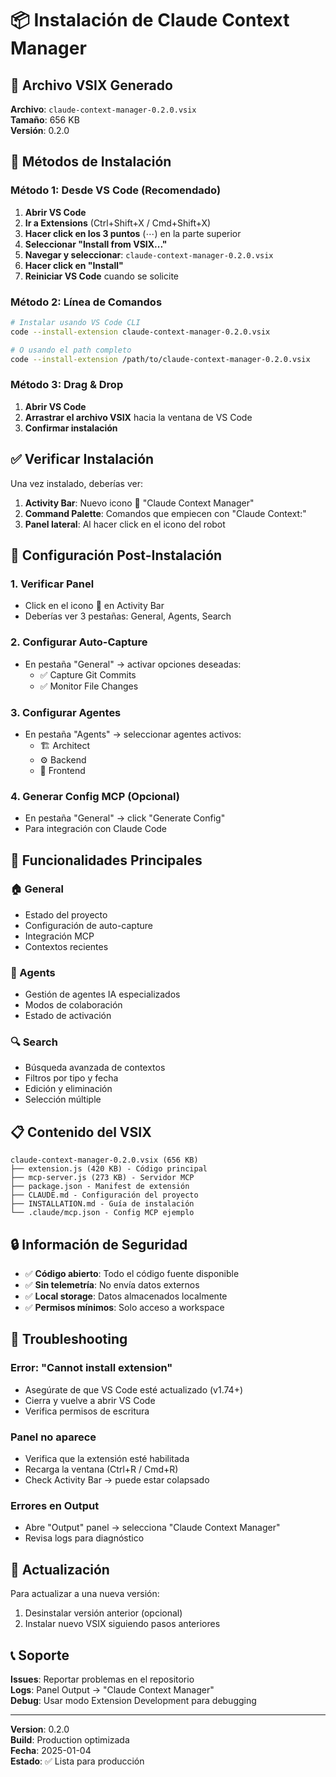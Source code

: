 # 📦 Instalación de Claude Context Manager

## 🎯 **Archivo VSIX Generado**

**Archivo**: `claude-context-manager-0.2.0.vsix`  
**Tamaño**: 656 KB  
**Versión**: 0.2.0  

## 🚀 **Métodos de Instalación**

### **Método 1: Desde VS Code (Recomendado)**

1. **Abrir VS Code**
2. **Ir a Extensions** (Ctrl+Shift+X / Cmd+Shift+X)
3. **Hacer click en los 3 puntos** (⋯) en la parte superior
4. **Seleccionar "Install from VSIX..."**
5. **Navegar y seleccionar**: `claude-context-manager-0.2.0.vsix`
6. **Hacer click en "Install"**
7. **Reiniciar VS Code** cuando se solicite

### **Método 2: Línea de Comandos**

```bash
# Instalar usando VS Code CLI
code --install-extension claude-context-manager-0.2.0.vsix

# O usando el path completo
code --install-extension /path/to/claude-context-manager-0.2.0.vsix
```

### **Método 3: Drag & Drop**

1. **Abrir VS Code**
2. **Arrastrar el archivo VSIX** hacia la ventana de VS Code
3. **Confirmar instalación**

## ✅ **Verificar Instalación**

Una vez instalado, deberías ver:

1. **Activity Bar**: Nuevo icono 🤖 "Claude Context Manager"
2. **Command Palette**: Comandos que empiecen con "Claude Context:"
3. **Panel lateral**: Al hacer click en el icono del robot

## 🔧 **Configuración Post-Instalación**

### **1. Verificar Panel**
- Click en el icono 🤖 en Activity Bar
- Deberías ver 3 pestañas: General, Agents, Search

### **2. Configurar Auto-Capture**
- En pestaña "General" → activar opciones deseadas:
  - ✅ Capture Git Commits
  - ✅ Monitor File Changes

### **3. Configurar Agentes**
- En pestaña "Agents" → seleccionar agentes activos:
  - 🏗️ Architect
  - ⚙️ Backend  
  - 🎨 Frontend

### **4. Generar Config MCP (Opcional)**
- En pestaña "General" → click "Generate Config"
- Para integración con Claude Code

## 🎯 **Funcionalidades Principales**

### **🏠 General**
- Estado del proyecto
- Configuración de auto-capture
- Integración MCP
- Contextos recientes

### **🤖 Agents**
- Gestión de agentes IA especializados
- Modos de colaboración
- Estado de activación

### **🔍 Search**
- Búsqueda avanzada de contextos
- Filtros por tipo y fecha
- Edición y eliminación
- Selección múltiple

## 📋 **Contenido del VSIX**

```
claude-context-manager-0.2.0.vsix (656 KB)
├── extension.js (420 KB) - Código principal
├── mcp-server.js (273 KB) - Servidor MCP
├── package.json - Manifest de extensión
├── CLAUDE.md - Configuración del proyecto
├── INSTALLATION.md - Guía de instalación
└── .claude/mcp.json - Config MCP ejemplo
```

## 🔒 **Información de Seguridad**

- ✅ **Código abierto**: Todo el código fuente disponible
- ✅ **Sin telemetría**: No envía datos externos
- ✅ **Local storage**: Datos almacenados localmente
- ✅ **Permisos mínimos**: Solo acceso a workspace

## 🐛 **Troubleshooting**

### **Error: "Cannot install extension"**
- Asegúrate de que VS Code esté actualizado (v1.74+)
- Cierra y vuelve a abrir VS Code
- Verifica permisos de escritura

### **Panel no aparece**
- Verifica que la extensión esté habilitada
- Recarga la ventana (Ctrl+R / Cmd+R)
- Check Activity Bar → puede estar colapsado

### **Errores en Output**
- Abre "Output" panel → selecciona "Claude Context Manager"
- Revisa logs para diagnóstico

## 🔄 **Actualización**

Para actualizar a una nueva versión:
1. Desinstalar versión anterior (opcional)
2. Instalar nuevo VSIX siguiendo pasos anteriores

## 📞 **Soporte**

**Issues**: Reportar problemas en el repositorio  
**Logs**: Panel Output → "Claude Context Manager"  
**Debug**: Usar modo Extension Development para debugging

---

**Version**: 0.2.0  
**Build**: Production optimizada  
**Fecha**: 2025-01-04  
**Estado**: ✅ Lista para producción